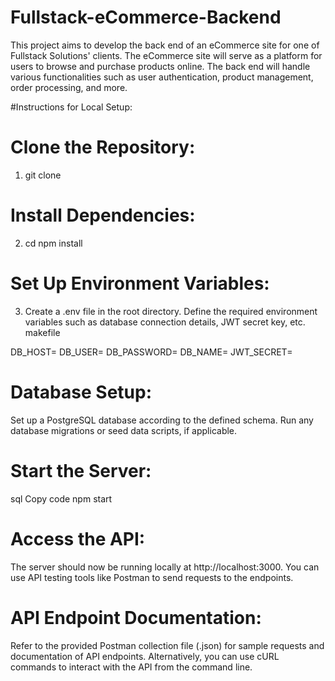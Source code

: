 # Fullstack-eCommerce-Backend
This project aims to develop the back end of an eCommerce site for one of Fullstack Solutions' clients. The eCommerce site will serve as a platform for users to browse and purchase products online. The back end will handle various functionalities such as user authentication, product management, order processing, and more.

#Instructions for Local Setup:

# Clone the Repository:

1. git clone <repository-url>

# Install Dependencies:

2. cd <project-folder>
npm install

# Set Up Environment Variables:

3. Create a .env file in the root directory.
Define the required environment variables such as database connection details, JWT secret key, etc.
makefile

DB_HOST=<database-host>
DB_USER=<database-username>
DB_PASSWORD=<database-password>
DB_NAME=<database-name>
JWT_SECRET=<jwt-secret-key>

# Database Setup:

Set up a PostgreSQL database according to the defined schema.
Run any database migrations or seed data scripts, if applicable.

# Start the Server:

sql
Copy code
npm start

# Access the API:

The server should now be running locally at http://localhost:3000.
You can use API testing tools like Postman to send requests to the endpoints.

# API Endpoint Documentation:

Refer to the provided Postman collection file (<collection-file-name>.json) for sample requests and documentation of API endpoints.
Alternatively, you can use cURL commands to interact with the API from the command line.
